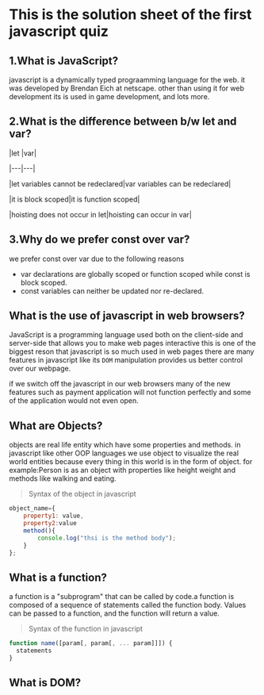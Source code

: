 # This is the solution sheet of the first javascript quiz

## 1.What is JavaScript?

javascript is a dynamically typed prograamming language for the web. it was developed by Brendan Eich at netscape.
other than using it for web development its is used in game development, and lots more.

## 2.What is the difference between b/w let and var?

|let |var|

|---|---|

|let variables cannot be redeclared|var variables can be redeclared|

|it is block scoped|it is function scoped|

|hoisting does not occur in let|hoisting can occur in var|

## 3.Why do we prefer const over var?

we prefer const over var due to the following reasons

- var declarations are globally scoped or function scoped while const is block scoped.
- const variables can neither be updated nor re-declared.

## What is the use of javascript in web browsers?

JavaScript is a programming language used both on the client-side and server-side that allows you to make web pages interactive this is one of the biggest reson that javascript is so much used in web pages there are many features in javascript like its `DOM` manipulation provides us better control over our webpage.

if we switch off the javascript in our web browsers many of the new features such as payment application will not function perfectly and some of the application would not even open.

## What are Objects?

objects are real life entity which have some properties and methods.
in javascript like other OOP languages we use object to visualize the real world entities because every thing in this world is in the form of object. for example:Person is as an object with properties like height weight and methods like walking and eating.

> Syntax of the object in javascript

```JavaScript
object_name={
    property1: value,
    property2:value
    method(){
        console.log("thsi is the method body");
    }
};
```

## What is a function?

a function is a "subprogram" that can be called by code.a function is composed of a sequence of statements called the function body. Values can be passed to a function, and the function will return a value.

> Syntax of the function in javascript

```JavaScript
function name([param[, param[, ... param]]]) {
  statements
}
```

## What is DOM?
